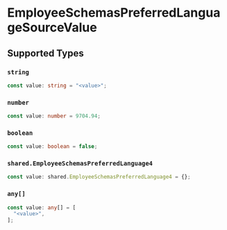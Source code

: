 # EmployeeSchemasPreferredLanguageSourceValue


## Supported Types

### `string`

```typescript
const value: string = "<value>";
```

### `number`

```typescript
const value: number = 9704.94;
```

### `boolean`

```typescript
const value: boolean = false;
```

### `shared.EmployeeSchemasPreferredLanguage4`

```typescript
const value: shared.EmployeeSchemasPreferredLanguage4 = {};
```

### `any[]`

```typescript
const value: any[] = [
  "<value>",
];
```

